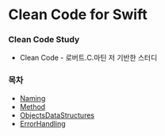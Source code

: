 # Clean Code for Swift

### Clean Code Study
- Clean Code - 로버트.C.마틴 저 기반한 스터디

### 목차
- [Naming](doc/Naming.md)
- [Method](doc/Method.md)
- [ObjectsDataStructures](doc/ObjectsDataStructures.md)
- [ErrorHandling](doc/ErrorHandling.md)